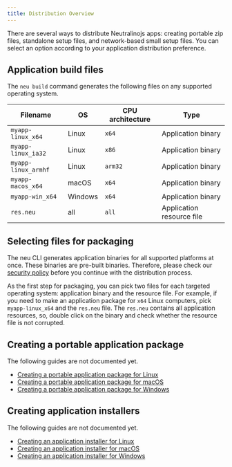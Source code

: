 ```yaml
---
title: Distribution Overview
---
```


There are several ways to distribute Neutralinojs apps: creating portable zip files, standalone setup files, and network-based 
small setup files. You can select an option according to your application distribution preference.

## Application build files

The `neu build` command generates the following files on any supported operating system.

| Filename            |  OS     | CPU architecture  | Type                    |
| ------------------- | ------- | --------- | ------------------------------- |
| `myapp-linux_x64`   | Linux   | `x64`     | Application binary              |
| `myapp-linux_ia32`  | Linux   | `x86`     | Application binary              |
| `myapp-linux_armhf` | Linux   | `arm32`   | Application binary              |
| `myapp-macos_x64`   | macOS   | `x64`     | Application binary              |
| `myapp-win_x64`     | Windows | `x64`     | Application binary              |
| `res.neu`           | all     | `all`     | Application resource file       |

## Selecting files for packaging

The neu CLI generates application binaries for all supported platforms at once. These binaries are pre-built binaries.
Therefore, please check our 
[security policy](https://github.com/neutralinojs/neutralinojs/security/policy#prebuilt-binaries) before you continue 
with the distribution process.

As the first step for packaging, you can pick two files for each targeted operating system: application binary and 
the resource file. For example, if you need to make an application package for `x64` Linux computers, pick `myapp-linux_x64` 
and the `res.neu` file. The `res.neu` contains all application resources, so, double click on the binary and check whether
the resource file is not corrupted.

## Creating a portable application package  

The following guides are not documented yet.

- [Creating a portable application package for Linux](#)
- [Creating a portable application package for macOS](#)
- [Creating a portable application package for Windows](#)

## Creating application installers

The following guides are not documented yet.

- [Creating an application installer for Linux](#)
- [Creating an application installer for macOS](#)
- [Creating an application installer for Windows](#)




